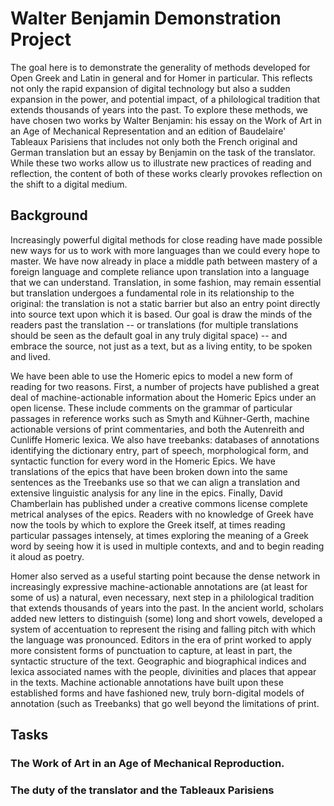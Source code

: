 # Walter Benjamin Demonstration Project

The goal here is to demonstrate the generality of methods developed for Open Greek and Latin in general and for Homer in particular. This reflects not only the rapid expansion of digital technology but also a sudden expansion in the power, and potential impact, of a philological tradition that extends thousands of years into the past. To explore these methods, we have chosen two works by Walter Benjamin: his essay on the Work of Art in an Age of Mechanical Representation and an edition of Baudelaire' Tableaux Parisiens that includes not only both the French original and German translation but an essay by Benjamin on the task of the translator. While these two works allow us to illustrate new practices of reading and reflection, the content of both of these works clearly provokes reflection on the shift to a digital medium.

## Background

Increasingly powerful digital methods for close reading have made possible new ways for us to work with more languages than we could every hope to master. We have now already in place a middle path between mastery of a foreign language and complete reliance upon translation into a language that we can understand. Translation, in some fashion, may remain essential but translation undergoes a fundamental role in its relationship to the original: the translation is not a static barrier but also an entry point directly into source text upon which it is based. Our goal is draw the minds of the readers past the translation -- or translations (for multiple translations should be seen as the default goal in any truly digital space) -- and embrace the source, not just as a text, but as a living entity, to be spoken and lived.

We have been able to use the Homeric epics to model a new form of reading for two reasons. First, a number of projects have published a great deal of machine-actionable information about the Homeric Epics  under an open license. These include comments on the grammar of particular passages in reference works such as Smyth and Kühner-Gerth, machine actionable versions of print commentaries, and both the Autenreith and Cunliffe Homeric lexica. We also have treebanks: databases of annotations identifying the dictionary entry, part of speech, morphological form, and syntactic function for every word in the Homeric Epics. We have translations of the epics that have been broken down into the same sentences as the Treebanks use so that we can align a translation and extensive linguistic analysis for any line in the epics. Finally, David Chamberlain has published under a creative commons license complete metrical analyses of the epics. Readers with no knowledge of Greek have now the tools by which to explore the Greek itself, at times reading particular passages intensely, at times exploring the meaning of a Greek word by seeing how it is used in multiple contexts, and and to begin reading it aloud as poetry.

Homer also served as a useful starting point because the dense network in increasingly expressive machine-actionable annotations are (at least for some of us) a natural, even necessary, next step in a philological tradition that extends thousands of years into the past. In the ancient world, scholars added new letters to distinguish (some) long and short vowels, developed a system of accentuation to represent the rising and falling pitch with which the language was pronounced. Editors in the era of print worked to apply more consistent forms of punctuation to capture, at least in part, the syntactic structure of the text. Geographic and biographical indices and lexica associated names with the people, divinities and places that appear in the texts. Machine actionable annotations have built upon these established forms and have fashioned new, truly born-digital models of annotation (such as Treebanks) that go well beyond the limitations of print.

## Tasks
### The Work of Art in an Age of Mechanical Reproduction.
### The duty of the translator and the Tableaux Parisiens
